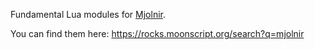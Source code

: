 Fundamental Lua modules for [Mjolnir](https://github.com/mjolnir-io/mjolnir).

You can find them here: https://rocks.moonscript.org/search?q=mjolnir
